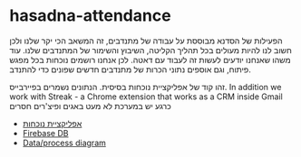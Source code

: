 # hasadna-attendance


 הפעילות של הסדנא מבוססת על עבודה של מתנדבים, זה המשאב הכי יקר שלנו ולכן חשוב לנו להיות מעולים בכל תהליך הקליטה, השיבוץ והשימור של המתנדבים שלנו. עוד משהו שאנחנו יודעים לעשות זה לעבוד עם דאטה. לכן אנחנו רושמים נוכחות בכל מפגש פיתוח, וגם אוספים נתוני הכרות של מתנדבים חדשים שפונים כדי להתנדב.
 
 זהו קוד של אפליקציית נוכחות בסיסית. הנתונים נשמרים בפיירבייס.
 In addition we work with Streak - a Chrome extension that works as a CRM inside Gmail
 כרגע יש במערכת לא מעט באגים ופיצ'רים חסרים
 
 - [אפליקציית נוכחות](bit.ly/mysadna)
 - [Firebase DB](https://console.firebase.google.com/project/hasadna-attendance/database/data)
 - [Data/process diagram](https://drive.google.com/file/d/0B8PSsCH53RQZUHNlTGl6OVp3cFU/view?usp=sharing)
